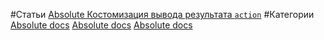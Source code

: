 #Статьи
[Absolute Костомизация вывода результата `action`](https://github.com/rainnogame/learning/blob/master/docs/template.md)
#Категории
[Absolute docs](https://github.com/rainnogame/learning/blob/master/table_of_content/docs/yii.md)
[Absolute docs](https://github.com/rainnogame/learning/blob/master/table_of_content/docs/yii2.md)
[Absolute docs](https://github.com/rainnogame/learning/blob/master/table_of_content/docs/какая-то%20херня%20на%20нашем.md)
